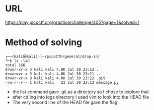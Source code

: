 # URL 
https://play.picoctf.org/practice/challenge/405?page=1&solved=1
# Method of solving

 
```
┌──(kali㉿kali)-[~/picoCTF/general/drop-in]
└─$ ls -lah
total 16K
drwxr-xr-x 3 kali kali 4.0K Jul 30 23:12 .
drwxrwxr-x 3 kali kali 4.0K Jul 30 23:11 ..
drwxr-xr-x 8 kali kali 4.0K Jul 30 23:22 .git
-rw-r--r-- 1 kali kali   23 Jul 30 23:12 message.py
```

* the list command gave .git as a directory so I chose to explore that
* after cd'ing into logs directory I used vim to look into the HEAD file
* The very second line of the HEAD file gave the flag!
